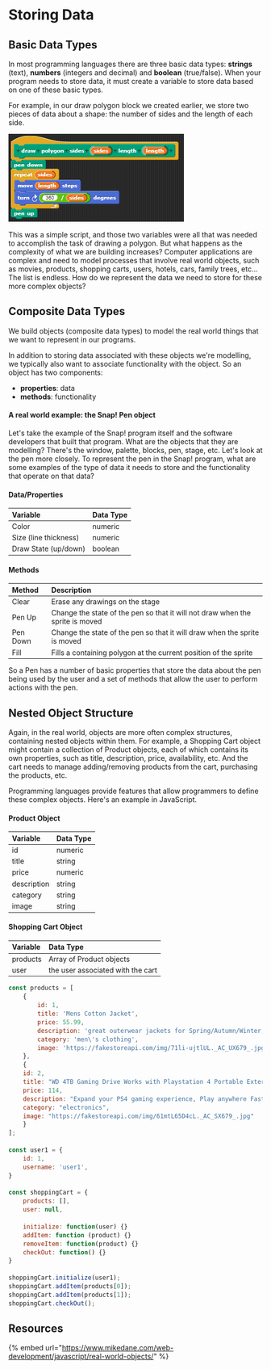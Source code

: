 # Storing Data

## Basic Data Types

In most programming languages there are three basic data types: **strings** \(text\), **numbers** \(integers and decimal\) and **boolean** \(true/false\).  When your program needs to store data, it must create a variable to store data based on one of these basic types.

For example, in our draw polygon block we created earlier, we store two pieces of data about a shape: the number of sides and the length of each side.

![](.gitbook/assets/image%20%28149%29.png)

This was a simple script, and those two variables were all that was needed to accomplish the task of drawing a polygon. But what happens as the complexity of what we are building increases?  Computer applications are complex and need to model processes that involve real world objects, such as movies, products, shopping carts, users, hotels, cars, family trees, etc... The list is endless. How do we represent the data we need to store for these more complex objects?

## Composite Data Types

We build objects \(composite data types\) to model the real world things that we want to represent in our programs.

In addition to storing data associated with these objects we're modelling, we typically also want to associate functionality with the object.  So an object has two components:

* **properties**: data
* **methods**: functionality

#### A real world example: the Snap! Pen object

Let's take the example of the Snap! program itself and the software developers that built that program. What are the objects that they are modelling? There's the window, palette, blocks, pen, stage, etc. Let's look at the pen more closely. To represent the pen in the Snap! program, what are some examples of the type of data it needs to store and the functionality that operate on that data?

#### Data/Properties

| Variable | Data Type |
| :--- | :--- |
| Color | numeric |
| Size \(line thickness\) | numeric |
| Draw State \(up/down\) | boolean |

#### Methods

| Method | Description |
| :--- | :--- |
| Clear | Erase any drawings on the stage |
| Pen Up | Change the state of the pen so that it will not draw when the sprite is moved |
| Pen Down | Change the state of the pen so that it will draw when the sprite is moved |
| Fill | Fills a containing polygon at the current position of the sprite |

So a Pen has a number of basic properties that store the data about the pen being used by the user and a set of methods that allow the user to perform actions with the pen.

## Nested Object Structure

Again, in the real world, objects are more often complex structures, containing nested objects within them. For example, a Shopping Cart object might contain a collection of Product objects, each of which  contains its own properties, such as title, description, price, availability, etc. And the cart needs to manage adding/removing products from the cart, purchasing the products, etc.

Programming languages provide features that allow programmers to define these complex objects. Here's an example in JavaScript.

#### Product Object

| Variable | Data Type |
| :--- | :--- |
| id | numeric |
| title | string |
| price | numeric |
| description | string |
| category | string |
| image | string |

#### Shopping Cart Object

| Variable | Data Type |
| :--- | :--- |
| products | Array of Product objects |
| user | the user associated with the cart |

```javascript
const products = [
    {
        id: 1,
        title: 'Mens Cotton Jacket',
        price: 55.99,
        description: 'great outerwear jackets for Spring/Autumn/Winter, suitable for many occasions, such as working, hiking, camping, mountain/rock climbing, cycling, traveling or other outdoors',
        category: 'men\'s clothing',
        image: 'https://fakestoreapi.com/img/71li-ujtlUL._AC_UX679_.jpg'
    },
    {
    id: 2,
    title: "WD 4TB Gaming Drive Works with Playstation 4 Portable External Hard Drive",
    price: 114,
    description: "Expand your PS4 gaming experience, Play anywhere Fast and easy, setup Sleek design with high capacity, 3-year manufacturer's limited warranty",
    category: "electronics",
    image: "https://fakestoreapi.com/img/61mtL65D4cL._AC_SX679_.jpg"
    }
];

const user1 = {
    id: 1,
    username: 'user1',
}

const shoppingCart = {
    products: [],
    user: null,
    
    initialize: function(user) {}
    addItem: function (product) {}
    removeItem: function(product) {}
    checkOut: function() {}
}

shoppingCart.initialize(user1);
shoppingCart.addItem(products[0]);
shoppingCart.addItem(products[1]);
shoppingCart.checkOut();
```

## Resources

{% embed url="https://www.mikedane.com/web-development/javascript/real-world-objects/" %}

